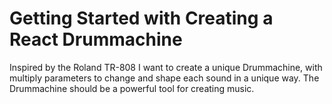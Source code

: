 # Getting Started with Creating a React Drummachine

Inspired by the Roland TR-808 I want to create a unique Drummachine, with multiply parameters to change and shape each sound in a unique way. The Drummachine should be a powerful tool for creating music.

###

###

###
